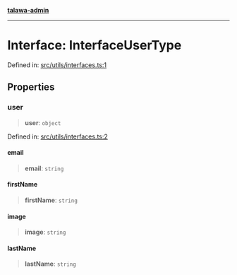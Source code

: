 [**talawa-admin**](../../../README.md)

***

# Interface: InterfaceUserType

Defined in: [src/utils/interfaces.ts:1](https://github.com/MayankJha014/talawa-admin/blob/0dd35cc200a4ed7562fa81ab87ec9b2a6facd18b/src/utils/interfaces.ts#L1)

## Properties

### user

> **user**: `object`

Defined in: [src/utils/interfaces.ts:2](https://github.com/MayankJha014/talawa-admin/blob/0dd35cc200a4ed7562fa81ab87ec9b2a6facd18b/src/utils/interfaces.ts#L2)

#### email

> **email**: `string`

#### firstName

> **firstName**: `string`

#### image

> **image**: `string`

#### lastName

> **lastName**: `string`
